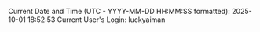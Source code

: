 Current Date and Time (UTC - YYYY-MM-DD HH:MM:SS formatted): 2025-10-01 18:52:53
Current User's Login: luckyaiman

